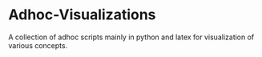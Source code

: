 # Adhoc-Visualizations
A collection of adhoc scripts mainly in python and latex for visualization of various concepts.
